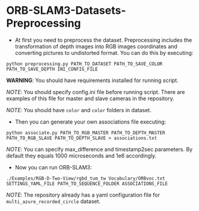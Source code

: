 # ORB-SLAM3-Datasets-Preprocessing
* At first you need to preprocess the dataset. Preprocessing includes the transformation of depth images into RGB images coordinates and converting pictures to undistorted format. You can do this by executing:
```
python preprocessing.py PATH_TO_DATASET PATH_TO_SAVE_COLOR PATH_TO_SAVE_DEPTH INI_CONFIG_FILE
```
**WARNING**: You should have requirements installed for running script.

*NOTE*: You should specify config.ini file before running script. There are examples of this file for master and slave cameras in the repository.

*NOTE*: You should have `color` and `color` folders in dataset.

* Then you can generate your own associations file executing:
```
python associate.py PATH_TO_RGB_MASTER PATH_TO_DEPTH_MASTER PATH_TO_RGB_SLAVE PATH_TO_DEPTH_SLAVE > associations.txt
```

*NOTE*: You can specify max_difference and timestamp2sec parameters. By default they equals 1000 microseconds and 1e6 accordingly.

* Now you can run ORB-SLAM3:
```
./Examples/RGB-D-Two-View/rgbd_tum_tw Vocabulary/ORBvoc.txt SETTINGS_YAML_FILE PATH_TO_SEQUENCE_FOLDER ASSOCIATIONS_FILE
```
*NOTE*: The repository already has a yaml configuration file for `multi_azure_recorded_circle` dataset.